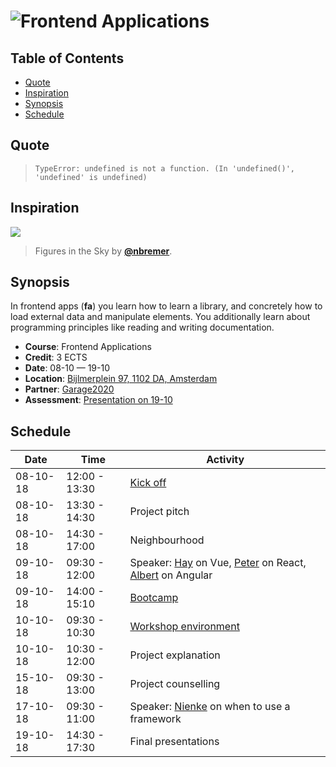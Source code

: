 # ![Frontend Applications][banner]

## Table of Contents

*   [Quote](#quote)
*   [Inspiration](#inspiration)
*   [Synopsis](#synopsis)
*   [Schedule](#schedule)

## Quote

> ```text
> TypeError: undefined is not a function. (In 'undefined()', 'undefined' is undefined)
> ```

## Inspiration

[![][inspiration-cover]][inspiration-link]

> Figures in the Sky by [**@nbremer**][inspiration-author].

## Synopsis

In frontend apps (**fa**) you learn how to learn a library, and concretely how
to load external data and manipulate elements.  You additionally learn about
programming principles like reading and writing documentation.

*   **Course**: Frontend Applications
*   **Credit**: 3 ECTS
*   **Date**: 08-10 — 19-10
*   **Location**: [Bijlmerplein 97, 1102 DA, Amsterdam][location]
*   **Partner**: [Garage2020][g2020]
*   **Assessment**: [Presentation on 19-10][assessment]

## Schedule

| Date     | Time          | Activity                                                           |
| -------- | ------------- | ------------------------------------------------------------------ |
| 08-10-18 | 12:00 - 13:30 | [Kick off][slides-kick-off]                                        |
| 08-10-18 | 13:30 - 14:30 | Project pitch                                                      |
| 08-10-18 | 14:30 - 17:00 | Neighbourhood                                                      |
| 09-10-18 | 09:30 - 12:00 | Speaker: [Hay][] on Vue, [Peter][] on React, [Albert][] on Angular |
| 09-10-18 | 14:00 - 15:10 | [Bootcamp][slides-bootcamp]                                        |
| 10-10-18 | 09:30 - 10:30 | [Workshop environment][slides-workshop-env]                        |
| 10-10-18 | 10:30 - 12:00 | Project explanation                                                |
| 15-10-18 | 09:30 - 13:00 | Project counselling                                                |
| 17-10-18 | 09:30 - 11:00 | Speaker: [Nienke][] on when to use a framework                     |
| 19-10-18 | 14:30 - 17:30 | Final presentations                                                |

[banner]: https://cdn.rawgit.com/cmda-tt/logo/6b810afa/banner-frontend-applications.svg

[inspiration-cover]: ../image/figures-in-the-sky.jpg

[inspiration-link]: http://www.datasketch.es/may/code/nadieh/

[inspiration-author]: https://github.com/nbremer

[location]: https://www.google.nl/maps/place/Google+Digitale+Werkplaats/@52.3144953,4.9488775,17z/data=!4m5!3m4!1s0x47c609ebefee28b5:0x1ac792a652026b2b!8m2!3d52.31434!4d4.9511773?shorturl=1

[g2020]: https://www.garage2020.nl

[assessment]: ./assessment.md

[hay]: https://twitter.com/hayify

[peter]: https://twitter.com/peterpeerdeman

[albert]: https://twitter.com/al_bert_brand

[nienke]: https://twitter.com/helenasometimes

[slides-kick-off]: https://docs.google.com/presentation/d/1Zs5F5uyuhN54GGbUhn0dcrcZ1k5pEgP2pVYfEfBYzN4/edit?usp=sharing

[slides-bootcamp]: https://docs.google.com/presentation/d/1lewAIXrORikjhWJSUNl82RyOObQ1EOG1W8J0uJsTwfY/edit?usp=sharing

[slides-workshop-env]: https://docs.google.com/presentation/d/1YiiVnJV9Gp39sdM1R6Y13-PJEFtPNdNeJbEyIFFFMHw/edit?usp=sharing
